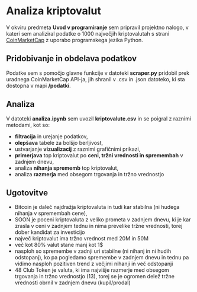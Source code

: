 # Analiza kriptovalut

V okviru predmeta **Uvod v programiranje** sem pripravil projektno nalogo, v kateri sem analiziral podatke o 1000 največjih kriptovalutah s strani [CoinMarketCap](https://coinmarketcap.com/) z uporabo programskega jezika Python.

## Pridobivanje in obdelava podatkov

Podatke sem s pomočjo glavne funkcije v datoteki **scraper.py** pridobil prek uradnega CoinMarketCap API-ja, jih shranil v .csv  in .json datoteko, ki sta dostopna v mapi **/podatki**.

## Analiza

V datoteki **analiza.ipynb** sem uvozil **kriptovalute.csv** in se poigral z raznimi metodami, kot so:
- **filtracija** in urejanje podatkov,
- **olepšava** tabele za bolšjo berljivost,
- ustvarjanje **vizualizacij** z raznimi grafičnimi prikazi,
- **primerjava** top kriptovalut po **ceni, tržni vrednosti in spremembah** v zadnjem dnevu,
- analiza **nihanja sprememb** top kriptovalut,
- analiza **razmerja** med obsegom trgovanja in tržno vrednostjo

## Ugotovitve

- Bitcoin je daleč najdražja kriptovaluta in tudi kar stabilna (ni hudega nihanja v spremembah cene),
- SOON je poceni kriptovaluta z veliko prometa v zadnjem dnevu, ki je kar zrasla v ceni v zadnjem tednu in nima prevelike tržne vrednosti, torej dober kandidat za investicijo
- največ kriptovalut ima tržno vrednost med 20M in 50M
- več kot 80% valut stane manj kot 1$
- nasploh so spremembe v zadnji uri stabilne (ni nihanj in ni hudih odstopanj), ko pa pogledamo spremembe v zadnjem dnevu in tednu pa vidimo nasploh pozitiven trend z večjimi nihanji in več odstopanji
- 48 Club Token je valuta, ki ima najvišje razmerje med obsegom trgovanja in tržno vrednostjo (13), torej se je ogromen delež tržne vrednosti obrnil v zadnjem dnevu (kupil/prodal)